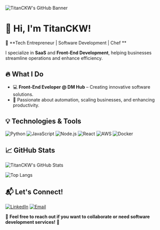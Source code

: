 ![TitanCKW's GitHub Banner](https://source.unsplash.com/1600x400/?technology,code)

# 👋 Hi, I'm **TitanCKW**!

🚀 **Tech Entrepreneur | Software Development | Chef **

I specialize in **SaaS** and **Front-End Development**, helping businesses streamline operations and enhance efficiency.

## 🔥 What I Do

- 💻 **Front-End Eveloper @ DM Hub** – Creating innovative software solutions.
- 🎯 Passionate about automation, scaling businesses, and enhancing productivity.

## 💡 Technologies & Tools

![Python](https://img.shields.io/badge/Python-3776AB?style=for-the-badge&logo=python&logoColor=white)
![JavaScript](https://img.shields.io/badge/JavaScript-F7DF1E?style=for-the-badge&logo=javascript&logoColor=black)
![Node.js](https://img.shields.io/badge/Node.js-339933?style=for-the-badge&logo=node.js&logoColor=white)
![React](https://img.shields.io/badge/React-61DAFB?style=for-the-badge&logo=react&logoColor=black)
![AWS](https://img.shields.io/badge/AWS-FF9900?style=for-the-badge&logo=amazon-aws&logoColor=white)
![Docker](https://img.shields.io/badge/Docker-2496ED?style=for-the-badge&logo=docker&logoColor=white)

## 📈 GitHub Stats

![TitanCKW's GitHub Stats](https://github-readme-stats.vercel.app/api?username=titanckw&show_icons=true&theme=radical)

![Top Langs](https://github-readme-stats.vercel.app/api/top-langs/?username=titanckw&layout=compact&theme=radical)

## 📬 Let's Connect!

[![LinkedIn](https://img.shields.io/badge/LinkedIn-0A66C2?style=for-the-badge&logo=linkedin&logoColor=white)](https://www.linkedin.com/in/clement-kariku-8a356485/)
[![Email](https://img.shields.io/badge/Email-D14836?style=for-the-badge&logo=gmail&logoColor=white)](mailto:karikuclemo@gmail.com)

💬 **Feel free to reach out if you want to collaborate or need software development services!** 🚀
